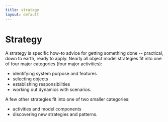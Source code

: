 ```yaml
---
title: strategy
layout: default
---
```


# Strategy

A strategy is specific how-to advice for getting something done -- practical, down to
earth, ready to apply. Nearly all object model strategies fit into one of four major
categories (four major activities):


* identifying system purpose and features
* selecting objects
* establishing responsibilities
* working out dynamics with scenarios.


A few other strategies fit into one of two smaller categories:


* activities and model components
* discovering new strategies and patterns.
